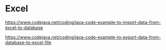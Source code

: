 # Excel

https://www.codejava.net/coding/java-code-example-to-import-data-from-excel-to-database

https://www.codejava.net/coding/java-code-example-to-export-data-from-database-to-excel-file
